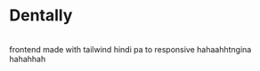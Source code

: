 <h1>Dentally</h1> <br>
frontend made with tailwind
hindi pa to responsive hahaahhtngina
<br> hahahhah
